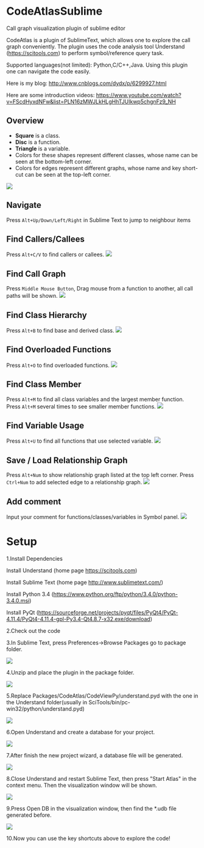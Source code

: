 # CodeAtlasSublime
Call graph visualization plugin of sublime editor

CodeAtlas is a plugin of SublimeText, which allows one to explore the call graph conveniently. The plugin uses the code analysis tool Understand (https://scitools.com) to perform symbol/reference query task.

Supported languages(not limited): Python,C/C++,Java. 
Using this plugin one can navigate the code easily.

Here is my blog:
http://www.cnblogs.com/dydx/p/6299927.html

Here are some introduction videos:
https://www.youtube.com/watch?v=FScdHyxdNFw&list=PLN16zMWJLkHLgHhTJUIkwp5chgnFz9_NH

Overview
--------
* **Square** is a class.
* **Disc** is a function.
* **Triangle** is a variable.
* Colors for these shapes represent different classes, whose name can be seen at the bottom-left corner.
* Colors for edges represent different graphs, whose name and key short-cut can be seen at the top-left corner.

![](https://github.com/league1991/CodeAtlasSublime/raw/master/ImageCache/overview.png)  

Navigate
--------

Press `Alt+Up/Down/Left/Right` in Sublime Text to jump to neighbour items

Find Callers/Callees
--------------------

Press `Alt+C/V` to find callers or callees.
![](https://github.com/league1991/CodeAtlasSublime/raw/master/ImageCache/call.gif)  
 
Find Call Graph
--------------------

Press `Middle Mouse Button`, Drag mouse from a function to another, all call paths will be shown. 
![](https://github.com/league1991/CodeAtlasSublime/raw/master/ImageCache/callGraph.gif)  

Find Class Hierarchy
--------------------

Press `Alt+B` to find base and derived class.
![](https://github.com/league1991/CodeAtlasSublime/raw/master/ImageCache/class.gif)  
 
Find Overloaded Functions
-------------------------

Press `Alt+O` to find overloaded functions.
![](https://github.com/league1991/CodeAtlasSublime/raw/master/ImageCache/overload.gif)  
 
Find Class Member
-----------------

Press `Alt+M` to find all class variables and the largest member function. 
Press `Alt+M` several times to see smaller member functions.
![](https://github.com/league1991/CodeAtlasSublime/raw/master/ImageCache/member.gif)  
 
Find Variable Usage
-------------------

Press `Alt+U` to find all functions that use selected variable.
![](https://github.com/league1991/CodeAtlasSublime/raw/master/ImageCache/usage.gif)  
 
Save / Load Relationship Graph
------------------------------

Press `Alt+Num` to show relationship graph listed at the top left corner.
Press `Ctrl+Num` to add selected edge to a relationship graph.
![](https://github.com/league1991/CodeAtlasSublime/raw/master/ImageCache/graph.gif)  

Add comment
------------------------------

Input your comment for functions/classes/variables in Symbol panel.
![](https://github.com/league1991/CodeAtlasSublime/raw/master/ImageCache/comment.gif) 

# Setup

1.Install Dependencies

  Install Understand (home page https://scitools.com)

  Install Sublime Text (home page http://www.sublimetext.com/)
  
  Install Python 3.4 (https://www.python.org/ftp/python/3.4.0/python-3.4.0.msi)
  
  Install PyQt (https://sourceforge.net/projects/pyqt/files/PyQt4/PyQt-4.11.4/PyQt4-4.11.4-gpl-Py3.4-Qt4.8.7-x32.exe/download)

2.Check out the code

3.In Sublime Text, press Preferences->Browse Packages go to package folder. 

![](https://github.com/league1991/CodeAtlasSublime/raw/master/ImageCache/setup/1.png)  

4.Unzip and place the plugin in the package folder. 

![](https://github.com/league1991/CodeAtlasSublime/raw/master/ImageCache/setup/2.png)  

5.Replace Packages/CodeAtlas/CodeViewPy/understand.pyd with the one in the Understand folder(usually in SciTools/bin/pc-win32/python/understand.pyd) 

![](https://github.com/league1991/CodeAtlasSublime/raw/master/ImageCache/setup/3.png)  

6.Open Understand and create a database for your project. 

![](https://github.com/league1991/CodeAtlasSublime/raw/master/ImageCache/setup/4.png)  

7.After finish the new project wizard, a database file will be generated. 

![](https://github.com/league1991/CodeAtlasSublime/raw/master/ImageCache/setup/5.png)  

8.Close Understand and restart Sublime Text, then press "Start Atlas" in the context menu. Then the visualization window will be shown. 

![](https://github.com/league1991/CodeAtlasSublime/raw/master/ImageCache/setup/6.png)  

9.Press Open DB in the visualization window, then find the *.udb file generated before. 

![](https://github.com/league1991/CodeAtlasSublime/raw/master/ImageCache/setup/7.png)  

10.Now you can use the key shortcuts above to explore the code!

